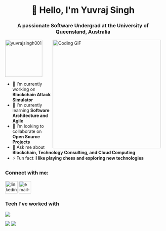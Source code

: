 <h1 align="center"> 👋 Hello, I'm Yuvraj Singh</h1>
<h3 align="center">A passionate Software Undergrad at the University of Queensland, Australia</h3>
<img src="https://komarev.com/ghpvc/?username=yuvrajsingh001&label=Profile%20views&color=3231b4&style=flat" alt="yuvrajsingh001" style="width:120px;"/>
<img align="right" src="https://media.giphy.com/media/bGgsc5mWoryfgKBx1u/giphy.gif" alt="Coding GIF" width="350" height="350">

- 🔭 I’m currently working on **Blockchain Attack Simulator**
- 🌱 I’m currently learning **Software Architecture and Agile**
- 👯 I’m looking to collaborate on **Open Source Projects**
- 💬 Ask me about **Blockchain, Technology Consulting, and Cloud Computing**
- ⚡ Fun fact: **I like playing chess and exploring new technologies**

<h3 align="left">Connect with me:</h3>
<p align="left">
<a href="https://linkedin.com/in/linkedin-profile" target="blank"><img align="center" src="https://img.icons8.com/color/48/000000/linkedin.png" alt="linkedin-profile" height="40" width="40" /></a>
<a href="mailto:yuvrajsingh8438@gmail.com" target="blank"><img align="center" src="https://img.icons8.com/fluent/48/000000/gmail.png" alt="email-address" height="40" width="40" /></a>
</p>

<h3 align="left">Tech I've worked with</h3>
<p align="left"> 
<a href="https://skillicons.dev">
<img src="https://skillicons.dev/icons?i=java,cpp,python,html,css,js,gcp,aws,docker,firebase,nodejs,postman&perline=6" />
</a>
</p>

<div>
  <a href="https://github.com/yuvrajsingh001/github-readme-stats">
  <img align="left" src="https://github-readme-stats.vercel.app/api?username=yuvrajsingh001&show_icons=true&theme=radical&rank_icon=github&count_private=true&card_width=400" />
</a>
<a href="https://github.com/yuvrajsingh001/github-readme-streak-stats">
  <img align="left" src="https://streak-stats.demolab.com/?user=yuvrajsingh001&theme=radical&card_width=400" />
</a>
</div>

